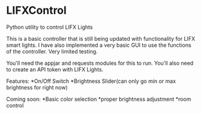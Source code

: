 # LIFXControl
Python utility to control LIFX Lights

This is a basic controller that is still being updated with functionality for LIFX smart lights. I have also implemented a very basic GUI
to use the functions of the controller. Very limited testing. 

You'll need the appjar and requests modules for this to run. You'll also need to create an API token with LIFX Lights.

Features:
*On/Off Switch
*Brightness Slider(can only go min or max brightness for right now)

Coming soon:
*Basic color selection
*proper brightness adjustment
*room control